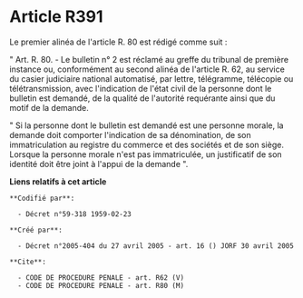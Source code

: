 # Article R391

Le premier alinéa de l'article R. 80 est rédigé comme suit :

" Art. R. 80. - Le bulletin n° 2 est réclamé au greffe du tribunal de première instance ou, conformément au second alinéa de
l'article R. 62, au service du casier judiciaire national automatisé, par lettre, télégramme, télécopie ou télétransmission,
avec l'indication de l'état civil de la personne dont le bulletin est demandé, de la qualité de l'autorité requérante ainsi
que du motif de la demande.

" Si la personne dont le bulletin est demandé est une personne morale, la demande doit comporter l'indication de sa
dénomination, de son immatriculation au registre du commerce et des sociétés et de son siège. Lorsque la personne morale
n'est pas immatriculée, un justificatif de son identité doit être joint à l'appui de la demande ".

**Liens relatifs à cet article**

	**Codifié par**:

	  - Décret n°59-318 1959-02-23

	**Créé par**:

	  - Décret n°2005-404 du 27 avril 2005 - art. 16 () JORF 30 avril 2005

	**Cite**:

	  - CODE DE PROCEDURE PENALE - art. R62 (V)
	  - CODE DE PROCEDURE PENALE - art. R80 (M)
